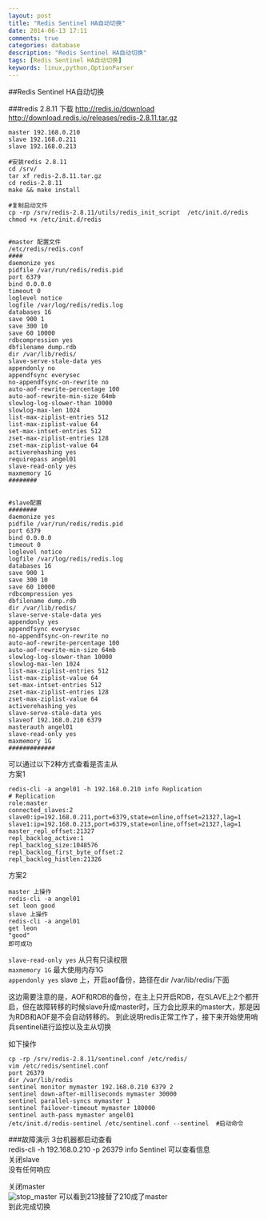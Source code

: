 ```yaml
---
layout: post
title: "Redis Sentinel HA自动切换"
date: 2014-06-13 17:11
comments: true
categories: database
description: "Redis Sentinel HA自动切换"
tags: [Redis Sentinel HA自动切换]
keywords: linux,python,OptionParser
---
```



##Redis Sentinel  HA自动切换

###redis 2.8.11 下载
http://redis.io/download    
http://download.redis.io/releases/redis-2.8.11.tar.gz     

```
master 192.168.0.210
slave 192.168.0.211
slave 192.168.0.213

#安装redis 2.8.11
cd /srv/
tar xf redis-2.8.11.tar.gz
cd redis-2.8.11
make && make install 

#复制启动文件
cp -rp /srv/redis-2.8.11/utils/redis_init_script  /etc/init.d/redis
chmod +x /etc/init.d/redis


#master 配置文件
/etc/redis/redis.conf
####
daemonize yes
pidfile /var/run/redis/redis.pid
port 6379
bind 0.0.0.0
timeout 0
loglevel notice
logfile /var/log/redis/redis.log
databases 16
save 900 1
save 300 10
save 60 10000
rdbcompression yes
dbfilename dump.rdb
dir /var/lib/redis/
slave-serve-stale-data yes
appendonly no
appendfsync everysec
no-appendfsync-on-rewrite no
auto-aof-rewrite-percentage 100
auto-aof-rewrite-min-size 64mb
slowlog-log-slower-than 10000
slowlog-max-len 1024
list-max-ziplist-entries 512
list-max-ziplist-value 64
set-max-intset-entries 512
zset-max-ziplist-entries 128
zset-max-ziplist-value 64
activerehashing yes
requirepass angel01
slave-read-only yes
maxmemory 1G
########


#slave配置
########
daemonize yes
pidfile /var/run/redis/redis.pid
port 6379
bind 0.0.0.0
timeout 0
loglevel notice
logfile /var/log/redis/redis.log
databases 16
save 900 1
save 300 10
save 60 10000
rdbcompression yes
dbfilename dump.rdb
dir /var/lib/redis/
slave-serve-stale-data yes
appendonly yes
appendfsync everysec
no-appendfsync-on-rewrite no
auto-aof-rewrite-percentage 100
auto-aof-rewrite-min-size 64mb
slowlog-log-slower-than 10000
slowlog-max-len 1024
list-max-ziplist-entries 512
list-max-ziplist-value 64
set-max-intset-entries 512
zset-max-ziplist-entries 128
zset-max-ziplist-value 64
activerehashing yes
slave-serve-stale-data yes
slaveof 192.168.0.210 6379
masterauth angel01
slave-read-only yes
maxmemory 1G
#############

```
<!-- more -->


可以通过以下2种方式查看是否主从  
方案1  
```
redis-cli -a angel01 -h 192.168.0.210 info Replication
# Replication
role:master
connected_slaves:2
slave0:ip=192.168.0.211,port=6379,state=online,offset=21327,lag=1
slave1:ip=192.168.0.213,port=6379,state=online,offset=21327,lag=1
master_repl_offset:21327
repl_backlog_active:1
repl_backlog_size:1048576
repl_backlog_first_byte_offset:2
repl_backlog_histlen:21326
```

方案2  
```
master 上操作
redis-cli -a angel01
set leon good
slave 上操作
redis-cli -a angel01
get leon
"good"
即可成功
```

`slave-read-only yes` 从只有只读权限  
`maxmemory 1G`        最大使用内存1G  
`appendonly yes`      slave 上，开启aof备份，路径在dir /var/lib/redis/下面  

这边需要注意的是，AOF和RDB的备份，在主上只开启RDB，在SLAVE上2个都开启，但在故障转移的时候slave升成master时，压力会比原来的master大，那是因为RDB和AOF是不会自动转移的。
到此说明redis正常工作了，接下来开始使用哨兵sentinel进行监控以及主从切换

如下操作  
```
cp -rp /srv/redis-2.8.11/sentinel.conf /etc/redis/
vim /etc/redis/sentinel.conf
port 26379
dir /var/lib/redis
sentinel monitor mymaster 192.168.0.210 6379 2
sentinel down-after-milliseconds mymaster 30000
sentinel parallel-syncs mymaster 1
sentinel failover-timeout mymaster 180000
sentinel auth-pass mymaster angel01
/etc/init.d/redis-sentinel /etc/sentinel.conf --sentinel  #启动命令
```


###故障演示
3台机器都启动查看  
redis-cli -h 192.168.0.210 -p 26379 info Sentinel 可以查看信息  
关闭slave  
没有任何响应  

关闭master  
![stop_master](/images/blog_img/redis1.png)
可以看到213接替了210成了master  
到此完成切换  

